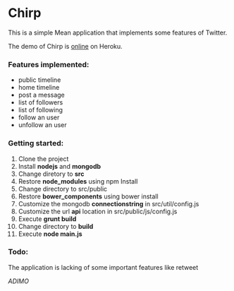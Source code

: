 # Chirp

This is a simple Mean application that implements some features of Twitter.

The demo of Chirp is [online](http://chirp.dimotta.net) on Heroku.

### Features implemented:

- public timeline
- home timeline
- post a message
- list of followers
- list of following
- follow an user
- unfollow an user

### Getting started:
1. Clone the project
2. Install **nodejs** and **mongodb**
3. Change diretory to **src**
4. Restore **node_modules** using npm Install
5. Change directory to src/public
6. Restore **bower_components** using bower install
7. Customize the mongodb **connectionstring** in src/util/config.js
8. Customize the url **api** location in src/public/js/config.js
9. Execute **grunt build**
10. Change directory to **build**
11. Execute **node main.js**

### Todo:
The application is lacking of some important features like retweet

*ADIMO*

